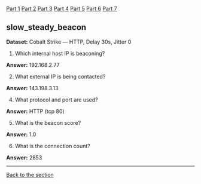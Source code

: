 [Part 1](/courseFiles/Section_05-networkingAndTelemetry/rita_lab/ritaLab1.md) [Part 2](/courseFiles/Section_05-networkingAndTelemetry/rita_lab/ritaLab2.md) [Part 3](/courseFiles/Section_05-networkingAndTelemetry/rita_lab/ritaLab3.md) [Part 4](/courseFiles/Section_05-networkingAndTelemetry/rita_lab/ritaLab4.md) [Part 5](/courseFiles/Section_05-networkingAndTelemetry/rita_lab/ritaLab5.md) [Part 6](/courseFiles/Section_05-networkingAndTelemetry/rita_lab/ritaLab6.md) [Part 7](/courseFiles/Section_05-networkingAndTelemetry/rita_lab/ritaLab7.md)




## slow\_steady\_beacon

**Dataset:** Cobalt Strike — HTTP, Delay 30s, Jitter 0

1. Which internal host IP is beaconing?

**Answer:** 192.168.2.77

2. What external IP is being contacted?

**Answer:** 143.198.3.13


4. What protocol and port are used?

**Answer:** HTTP (tcp 80)

5. What is the beacon score?

**Answer:** 1.0

6. What is the connection count?

**Answer:** 2853


---
[Back to the section](/courseFiles/Section_05-networkingAndTelemetry/networkingAndTelemetry.md)
